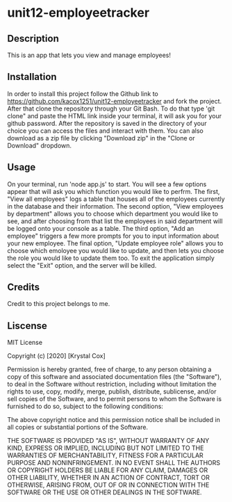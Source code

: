 # unit12-employeetracker

## Description

This is an app that lets you view and manage employees!


## Installation

In order to install this project follow the Github link to https://github.com/kacox1251/unit12-employeetracker and fork the project. After that clone the repository through your Git Bash. To do that type 'git clone" and paste the HTML link inside your terminal, it will ask you for your github password. After the repository is saved in the directory of your choice you can access the files and interact with them.
You can also download as a zip file by clicking "Download zip" in the "Clone or Download" dropdown.


## Usage

On your terminal, run 'node app.js' to start. You will see a few options appear that will ask you which function you would like to perfrm. The first, "View all employees" logs a table that houses all of the employees currently in the database and their information. The second option, "View employees by department" allows you to choose which department you would like to see, and after choosing from that list the employees in said department will be logged onto your console as a table. The third option, "Add an employee" triggers a few more prompts for you to input information about your new employee. The final option, "Update employee role" allows you to choose which emoloyee you would like to update, and then lets you choose the role you would like to update them too. To exit the application simply select the "Exit" option, and the server will be killed.


## Credits

Credit to this project belongs to me.


## Liscense

MIT License

Copyright (c) [2020] [Krystal Cox]

Permission is hereby granted, free of charge, to any person obtaining a copy
of this software and associated documentation files (the "Software"), to deal
in the Software without restriction, including without limitation the rights
to use, copy, modify, merge, publish, distribute, sublicense, and/or sell
copies of the Software, and to permit persons to whom the Software is
furnished to do so, subject to the following conditions:

The above copyright notice and this permission notice shall be included in all
copies or substantial portions of the Software.

THE SOFTWARE IS PROVIDED "AS IS", WITHOUT WARRANTY OF ANY KIND, EXPRESS OR
IMPLIED, INCLUDING BUT NOT LIMITED TO THE WARRANTIES OF MERCHANTABILITY,
FITNESS FOR A PARTICULAR PURPOSE AND NONINFRINGEMENT. IN NO EVENT SHALL THE
AUTHORS OR COPYRIGHT HOLDERS BE LIABLE FOR ANY CLAIM, DAMAGES OR OTHER
LIABILITY, WHETHER IN AN ACTION OF CONTRACT, TORT OR OTHERWISE, ARISING FROM,
OUT OF OR IN CONNECTION WITH THE SOFTWARE OR THE USE OR OTHER DEALINGS IN THE
SOFTWARE.